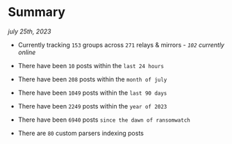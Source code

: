 
# Summary
_july 25th, 2023_

- Currently tracking `153` groups across `271` relays & mirrors - _`102` currently online_

- There have been `10` posts within the `last 24 hours`

- There have been `208` posts within the `month of july`

- There have been `1049` posts within the `last 90 days`

- There have been `2249` posts within the `year of 2023`

- There have been `6940` posts `since the dawn of ransomwatch`

- There are `80` custom parsers indexing posts
